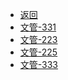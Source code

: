 * <a href="#/rooms/">返回</a>
* [文管-331](rooms/文管/文管-331)
* [文管-223](rooms/文管/文管-223)
* [文管-225](rooms/文管/文管-225)
* [文管-333](rooms/文管/文管-333)
